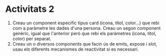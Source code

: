 # Activitats 2

1. Creau un component especific tipus card (icona, titol, color...) que rebi com a paràmetre les dades d'una persona. Creau un segon component genèric, igual que l'anterior però que rebi els paràmetres (icona, titol, color) per separat.
2. Creau un o diversos components que facin ús de emits, expose i slot, usau els diferents mecanismes de reactivitat si es necessari.
